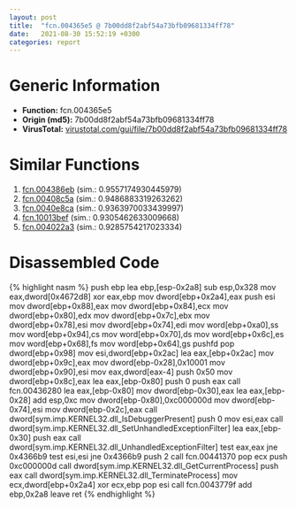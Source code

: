 ```yaml
---
layout: post
title:  "fcn.004365e5 @ 7b00dd8f2abf54a73bfb09681334ff78"
date:   2021-08-30 15:52:19 +0300
categories: report
---
```


# Generic Information
- **Function:** fcn.004365e5
- **Origin (md5):** 7b00dd8f2abf54a73bfb09681334ff78
- **VirusTotal:** [virustotal.com/gui/file/7b00dd8f2abf54a73bfb09681334ff78][virustotal_ref]



# Similar Functions

1. [fcn.004386eb][similar_1_ref] (sim.: 0.9557174930445979)
2. [fcn.00408c5a][similar_2_ref] (sim.: 0.9486883319263262)
3. [fcn.0040e8ca][similar_3_ref] (sim.: 0.9363970033439997)
4. [fcn.10013bef][similar_4_ref] (sim.: 0.9305462633009668)
5. [fcn.004022a3][similar_5_ref] (sim.: 0.9285754217023334)


# Disassembled Code

{% highlight nasm %}
push ebp
lea ebp,[esp-0x2a8]
sub esp,0x328
mov eax,dword[0x4672d8]
xor eax,ebp
mov dword[ebp+0x2a4],eax
push esi
mov dword[ebp+0x88],eax
mov dword[ebp+0x84],ecx
mov dword[ebp+0x80],edx
mov dword[ebp+0x7c],ebx
mov dword[ebp+0x78],esi
mov dword[ebp+0x74],edi
mov word[ebp+0xa0],ss
mov word[ebp+0x94],cs
mov word[ebp+0x70],ds
mov word[ebp+0x6c],es
mov word[ebp+0x68],fs
mov word[ebp+0x64],gs
pushfd 
pop dword[ebp+0x98]
mov esi,dword[ebp+0x2ac]
lea eax,[ebp+0x2ac]
mov dword[ebp+0x9c],eax
mov dword[ebp-0x28],0x10001
mov dword[ebp+0x90],esi
mov eax,dword[eax-4]
push 0x50
mov dword[ebp+0x8c],eax
lea eax,[ebp-0x80]
push 0
push eax
call fcn.00436280
lea eax,[ebp-0x80]
mov dword[ebp-0x30],eax
lea eax,[ebp-0x28]
add esp,0xc
mov dword[ebp-0x80],0xc000000d
mov dword[ebp-0x74],esi
mov dword[ebp-0x2c],eax
call dword[sym.imp.KERNEL32.dll_IsDebuggerPresent]
push 0
mov esi,eax
call dword[sym.imp.KERNEL32.dll_SetUnhandledExceptionFilter]
lea eax,[ebp-0x30]
push eax
call dword[sym.imp.KERNEL32.dll_UnhandledExceptionFilter]
test eax,eax
jne 0x4366b9
test esi,esi
jne 0x4366b9
push 2
call fcn.00441370
pop ecx
push 0xc000000d
call dword[sym.imp.KERNEL32.dll_GetCurrentProcess]
push eax
call dword[sym.imp.KERNEL32.dll_TerminateProcess]
mov ecx,dword[ebp+0x2a4]
xor ecx,ebp
pop esi
call fcn.0043779f
add ebp,0x2a8
leave 
ret 
{% endhighlight %}


[similar_1_ref]: /report/fcn.004386eb@46f6c2adf1fd4d1453ed312ca79dd9bf
[similar_2_ref]: /report/fcn.00408c5a@6c5b0418e4a4c57d99cda47d2717045d
[similar_3_ref]: /report/fcn.0040e8ca@de21a548b66aa6c0b17491b6a31e14fa
[similar_4_ref]: /report/fcn.10013bef@4c3818fdf32d89a09257dbc9d3e142ea
[similar_5_ref]: /report/fcn.004022a3@e38ba004520fa1a86a35b63e8d5843ef
[virustotal_ref]: https://www.virustotal.com/gui/file/7b00dd8f2abf54a73bfb09681334ff78